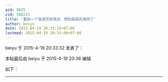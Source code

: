 ```yaml
---
aid: 9025
zid: 588213
title: '看到一个渔具历史简述，想到临高的渔网了'
author: beiyu
date: 2015-04-19 20:33:32+07:00
lastmod: 2015-04-19 20:33:00+07:00
---
```


beiyu 于 2015-4-19 20:33:32 发表了：

本帖最后由 beiyu 于 2015-4-19 20:36 编辑 

如下：

---------

